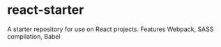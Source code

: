 # react-starter
A starter repository for use on React projects. Features Webpack, SASS compilation, Babel
